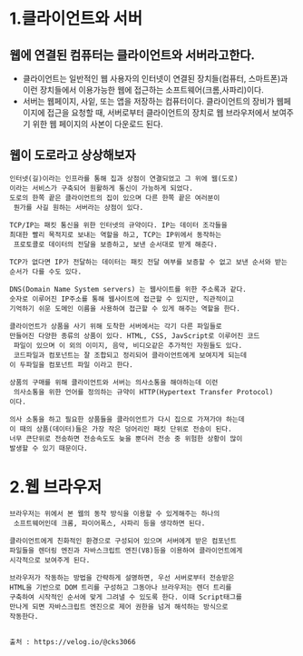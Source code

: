 1.클라이언트와 서버
==================
웹에 연결된 컴퓨터는 클라이언트와 서버라고한다.
--------------------------------------------
   * 클라이언트는 일반적인 웹 사용자의 인터넷이 연결된 장치들(컴퓨터, 스마트폰)과 이런 장치들에서 이용가능한 웹에 접근하는 소프트웨어(크롬,사파리)이다.
   * 서버는 웹페이지, 사잍, 또는 앱을 저장하는 컴퓨터이다. 클라이언트의 장비가 웹페이지에 접근을 요청할 때, 서버로부터 클라이언트의 장치로 웹 브라우저에서 보여주기 위한 웹 페이지의 사본이 다운로드 된다.

웹이 도로라고 상상해보자
----------------------
    인터넷(길)이라는 인프라를 통해 집과 상점이 연결되었고 그 위에 웹(도로)
    이라는 서비스가 구축되어 원활하게 통신이 가능하게 되었다.
    도로의 한쪽 끝은 클라이언트의 집이 있으며 다른 한쪽 끝은 여러분이
     뭔가를 사길 원하는 서버라는 상점이 있다.

    TCP/IP는 패킷 통신을 위한 인터넷의 규약이다. IP는 데이터 조각들을 
    최대한 빨리 목적지로 보내는 역할을 하고, TCP는 IP위에서 동작하는
     프로토콜로 데이터의 전달을 보증하고, 보낸 순서대로 받게 해준다.

    TCP가 없다면 IP가 전달하는 데이터는 패킷 전달 여부를 보증할 수 없고 보낸 순서와 받는 순서가 다를 수도 있다.

    DNS(Domain Name System servers) 는 웹사이트를 위한 주소록과 같다.
    숫자로 이루어진 IP주소를 통해 웹사이트에 접근할 수 있지만, 직관적이고 
    기억하기 쉬운 도메인 이름을 사용하여 접근할 수 있게 해주는 역할을 한다.

    클라이언트가 상품을 사기 위해 도착한 서버에서는 각기 다른 파일들로 
    만들어진 다양한 종류의 상품이 있다. HTML, CSS, JavScript로 이루어진 코드
     파일이 있으며 이 외의 이미지, 음악, 비디오같은 추가적인 자원들도 있다. 
     코드파일과 컴포넌트는 잘 조합되고 정리되어 클라이언트에게 보여지게 되는데
    이 두파일을 컴포넌트 파일 이라고 한다.

    상품의 구매를 위해 클라이언트와 서버는 의사소통을 해야하는데 이런
     의사소통을 위한 언어를 정의하는 규약이 HTTP(Hypertext Transfer Protocol)
    이다.

    의사 소통을 하고 필요한 상품들을 클라이언트가 다시 집으로 가져가야 하는데 
    이 때의 상품(데이터)들은 가장 작은 덩어리인 패킷 단위로 전송이 된다. 
    너무 큰단위로 전송하면 전송속도도 늦을 뿐더러 전송 중 위험한 상황이 많이 
    발생할 수 있기 때문이다.

2.웹 브라우저
=============

    브라우저는 위에서 본 웹의 동작 방식을 이용할 수 있게해주는 하나의
     소프트웨어인데 크롬, 파이어폭스, 사파리 등을 생각하면 된다.

    클라이언트에게 친화적인 환경으로 구성되어 있으며 서버에게 받은 컴포넌트 
    파일들을 렌더링 엔진과 자바스크립트 엔진(V8)등을 이용하여 클라이언트에게 
    시각적으로 보여주게 된다.

    브라우저가 작동하는 방법을 간략하게 설명하면, 우선 서버로부터 전송받은 
    HTML을 기반으로 DOM 트리를 구성하고 그동아나 브라우저는 렌더 트리를 
    구축하여 시작적인 순서에 맞게 그려낼 수 있도록 한다. 이때 Script태그를 
    만나게 되면 자바스크립트 엔진으로 제어 권한을 넘겨 해석하는 방식으로 
    작동한다.


    출처 : https://velog.io/@cks3066